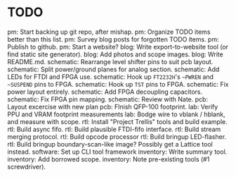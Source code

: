 # TODO

pm: Start backing up git repo, after mishap.
pm: Organize TODO items better than this list.
pm: Survey blog posts for forgotten TODO items.
pm: Publish to github.
pm: Start a website?
blog: Write export-to-website tool (or find static site generator).
blog: Add photos and scope images.
blog: Write README.md.
schematic: Rearrange level shifter pins to suit pcb layout.
schematic: Split power/ground planes for analog section.
schematic: Add LEDs for FTDI and FPGA use.
schematic: Hook up `FT2232H`'s `~PWREN` and `~SUSPEND` pins to FPGA.
schematic: Hook up `TST` pins to FPGA.
schematic: Fix power layout entirely.
schematic: Add FPGA decoupling capacitors.
schematic: Fix FPGA pin mapping.
schematic: Review with Nate.
pcb: Layout excercise with new plan
pcb: FInish QFP-100 footprint.
lab: Verify PPU and VRAM footprint measurements
lab: Bodge wire to vblank / hblank, and measure with scope.
rtl: Install "Project Trellis" tools and build example.
rtl: Build async fifo.
rtl: Build plausible FTDI-fifo interface.
rtl: Build stream merging protocol.
rtl: Build opcode processor
rtl: Build bringup LED-flasher.
rtl: Build bringup boundary-scan-like image? Possibly get a Lattice tool instead.
software: Set up CLI tool framework
inventory: Write summary tool.
inventory: Add borrowed scope.
inventory: Note pre-existing tools (#1 screwdriver).
